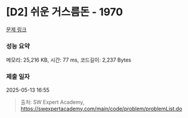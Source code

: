 # [D2] 쉬운 거스름돈 - 1970 

[문제 링크](https://swexpertacademy.com/main/code/problem/problemDetail.do?contestProbId=AV5PsIl6AXIDFAUq) 

### 성능 요약

메모리: 25,216 KB, 시간: 77 ms, 코드길이: 2,237 Bytes

### 제출 일자

2025-05-13 16:55



> 출처: SW Expert Academy, https://swexpertacademy.com/main/code/problem/problemList.do